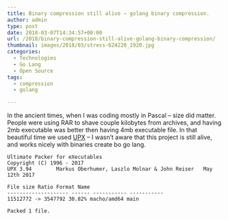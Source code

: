 ```yaml
---
title: Binary compression still alive – golang binary compression.
author: admin
type: post
date: 2018-03-07T14:34:57+00:00
url: /2018/binary-compression-still-alive-golang-binary-compression/
thumbnail: images/2018/03/stress-624220_1920.jpg
categories:
  - Technologies
  - Go Lang
  - Open Source
tags:
  - compression
  - golang

---
```

In the ancient times, when I was coding mostly in Pascal &#8211; size did matter. People were using RAR to shave couple kilobytes from archives, and having 2mb executable was better then having 4mb executable file. In that beautiful time we used [UPX](https://upx.github.io/) &#8211; I wasn&#8217;t aware that this project is still alive, and works nicely with binaries create bo go lang.

```
Ultimate Packer for eXecutables
Copyright (C) 1996 - 2017
UPX 3.94        Markus Oberhumer, Laszlo Molnar & John Reiser   May 12th 2017

File size Ratio Format Name
-------------------- ------ ----------- -----------
11512772 -> 3547792 30.82% macho/amd64 main

Packed 1 file.
```